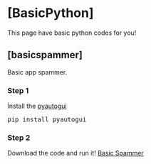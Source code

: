 # [BasicPython]
This  page have basic python codes for you!

## [basicspammer]
Basic app spammer.

### Step 1
İnstall the [pyautogui](https://pyautogui.readthedocs.io/en/latest/)
<pre>pip install pyautogui</pre>

### Step 2 
Download the code and run it!
[Basic Spammer](spammer.py)